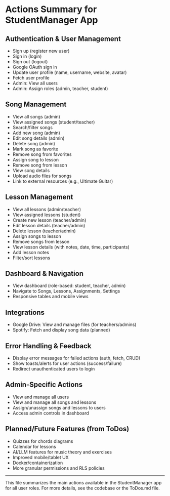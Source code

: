 # Actions Summary for StudentManager App

## Authentication & User Management

- Sign up (register new user)
- Sign in (login)
- Sign out (logout)
- Google OAuth sign in
- Update user profile (name, username, website, avatar)
- Fetch user profile
- Admin: View all users
- Admin: Assign roles (admin, teacher, student)

## Song Management

- View all songs (admin)
- View assigned songs (student/teacher)
- Search/filter songs
- Add new song (admin)
- Edit song details (admin)
- Delete song (admin)
- Mark song as favorite
- Remove song from favorites
- Assign song to lesson
- Remove song from lesson
- View song details
- Upload audio files for songs
- Link to external resources (e.g., Ultimate Guitar)

## Lesson Management

- View all lessons (admin/teacher)
- View assigned lessons (student)
- Create new lesson (teacher/admin)
- Edit lesson details (teacher/admin)
- Delete lesson (teacher/admin)
- Assign songs to lesson
- Remove songs from lesson
- View lesson details (with notes, date, time, participants)
- Add lesson notes
- Filter/sort lessons

## Dashboard & Navigation

- View dashboard (role-based: student, teacher, admin)
- Navigate to Songs, Lessons, Assignments, Settings
- Responsive tables and mobile views

## Integrations

- Google Drive: View and manage files (for teachers/admins)
- Spotify: Fetch and display song data (planned)

## Error Handling & Feedback

- Display error messages for failed actions (auth, fetch, CRUD)
- Show toasts/alerts for user actions (success/failure)
- Redirect unauthenticated users to login

## Admin-Specific Actions

- View and manage all users
- View and manage all songs and lessons
- Assign/unassign songs and lessons to users
- Access admin controls in dashboard

## Planned/Future Features (from ToDos)

- Quizzes for chords diagrams
- Calendar for lessons
- AI/LLM features for music theory and exercises
- Improved mobile/tablet UX
- Docker/containerization
- More granular permissions and RLS policies

---

This file summarizes the main actions available in the StudentManager app for all user roles. For more details, see the codebase or the ToDos.md file.

